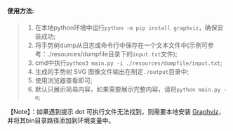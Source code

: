 #### 使用方法:
> 1. 在本地python环境中运行`python -m pip install graphviz`，确保安装成功;
> 2. 将手势树dump从日志或命令行中保存在一个文本文件中(示例可参考：./resources/dumpfile目录下的`input.txt`文件);
> 3. cmd中执行`python3 main.py -i ./resources/dumpfile/input.txt`;
> 4. 生成的手势树 SVG 图像文件输出在制定`./output`目录中;
> 5. 使用浏览器查看即可;
> 6. 默认只展示简易内容，如果需要展示完整内容，请将`python main.py -m`;

【Note】：如果遇到提示 dot 可执行文件无法找到，则需要本地安装 [Graphviz](https://graphviz.org/download/)，
并将其bin目录路径添加到环境变量中。

